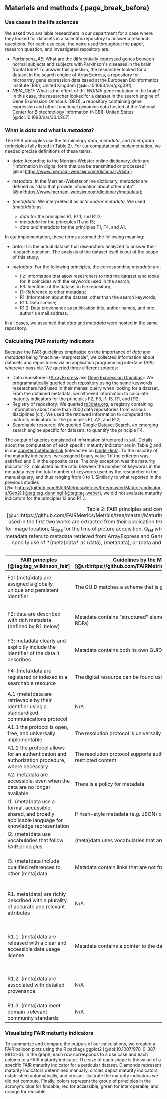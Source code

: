 ## Materials and methods {.page_break_before}

### Use cases in the life sciences
We asked two available researchers in our department for a case where they looked for datasets in a scientific repository to answer a research questions.
For each use case, the name used throughout the paper, research question, and investigated repository are:  

- *Parkinsons_AE*: What are the differentially expressed genes between normal subjects and subjects with Parkinson's diseases in the brain frontal lobe?
  To answer this question, the researcher looked for a dataset in the search engine of ArrayExpress, a repository for microarray gene expression data based at the European Bioinformatics Institute (EBI), United Kingdom [@doi:10.1093/nar/gkg091];
- *NBIA_GEO*: What is the effect of the *WDR45* gene mutation in the brain?
  In this case, the researcher looked for a dataset in the search engine of Gene Expression Onmibus (GEO), a repository containing gene expression and other functional genomics data hosted at the National Center for Biotechnology Information (NCBI), United States [@doi:10.1093/nar/30.1.207].

### What is *data* and what is *metadata*?
The FAIR principles use the terminology *data*, *metadata*, and  *(meta)data* (principles fully listed in Table <a href="#maturity_indicators">2</a>).
For our computational implementation, we needed precise definitions of these terms:  

- *data*: According to the Merrian-Webster online dictionary, *data* are "information in digital form that can be transmitted or processed" [@url:https://www.merriam-webster.com/dictionary/data];

- *metadata*: In the Merrian-Webster online dictionary, *metadata* are defined as "data that provide information about other data" [@url:https://www.merriam-webster.com/dictionary/metadata];

- *(meta)data*: We interpreted it as *data and/or metadata*. We used *(meta)data* as:
  - *data* for the principles R1, R1.1, and R1.2;
  - *metadata* for the principles I1 and I3;
  - *data and metadata* for the principles F1, F4, and A1.

In our implementation, these terms assumed the following meaning:

- *data*: It is the actual dataset that researchers analyzed to answer their research question. The analysis of the dataset itself is out of the scope of this study;

- *metadata*: For the following principles, the corresponding *metadata* are:

  - F2: Information that allow researchers to find the dataset s/he looks for. It coincides with the keywords used in the search;
  - F3: Identifier of the dataset in the repository;  
  - I3: Reference to other metadata;  
  - R1: Information about the dataset, other than the search keywords;
  - R1.1: Data license;
  - R1.2: Data provenance as publication title, author names, and one author's email address.


In all cases, we assumed that *data* and *metadata* were hosted in the same repository.


### Calculating FAIR maturity indicators  
Because the FAIR guidelines emphasize on the importance of *data* and *metadata* being "machine-interpretable",
we collected information about datasets and repositories via an application programming interface (API) wherever possible.
We queried three different sources:   

- Data repositories ([ArrayExpress](https://www.ebi.ac.uk/arrayexpress/) and [Gene Expression Omnibus](https://www.ncbi.nlm.nih.gov/geo/)):
  We programmatically queried each repository using the same keywords researchers had used in their manual query when looking for a dataset.
  From the obtained metadata, we retrieved information to calculate maturity indicators for the principles F2, F3, I1, I3, R1, and R12;
- Registry of repository:
  We queried [re3data.org](www.re3data.org), a registry containing information about more than 2000 data repositories from various disciplines [cit].
  We used the retrieved  information to computed the maturity indicators for the principles F1, A2, and R12;   
- Searchable resource:
  We queried [Google Dataset Search](https://toolbox.google.com/datasetsearch), an emerging search engine specific for datasets, to quantify the principle F4.


The output of queries consisted of information structured in `xml`.
Details about the computation of each specific maturity indicator are in Table <a href="#maturity_indicators">2</a> and in our [Jupyter notebook-link]() (interactive on [binder-link]()).
To the majority of the maturity indicators, we assigned binary value 1 if the criterion was satisfied and 0 in the opposite case.
The only exception was the maturity indicator F2, calculated as the ratio between the number of keywords in the metadata over the total number of keywords used by the researcher in the manual query, and thus ranging from 0 to 1.
Similarly to what reported in the previous studies [@url:https://github.com/FAIRMetrics/Metrics/tree/master/MaturityIndicators/Gen2],[@tag:tag_dunning],[@tag:tag_weber], we did not evaluate maturity indicators for the principles I2 and R1.3.

<!-- Table 2: Comparison of methods in the literature -->
<a name="maturity_indicators"></a>
<table style="width:100%;">
<caption><span>Table 2:</span>
FAIR principles and corresponding evaluation criteria proposed by
the Maturity Indicator Authoring Group [@url:https://github.com/FAIRMetrics/Metrics/tree/master/MaturityIndicators/Gen2],
Dunning et al. [@tag:tag_dunning],
Weber et al. [@tag:tag_weber],
and our approach.
The criteria used in the first two works are extracted from their publication text, whereas the criteria by Weber et al. are from Table IV of their paper.
The metrics Weber et al. developed are
Q<sub>geo</sub> for image location,
Q<sub>time</sub>  for the time of picture acquisition,
Q<sub>ret</sub> when data is automatically downloadable only given its metadata, and
Q<sub>lic</sub> for found license.
In our approach, *dataset* metadata refers to metadata retrieved from ArrayExpress and Gene Expression Omnibus, whereas *registry* metadata consists of metadata retrieved from re3data.org.
In addition, we specify use of *(meta)data* as (data), (metadata), or (data and metadata), and  automatic (A) or manual (M) procedure to retrieve information.
Acronyms: GUID = Globally Unique IDentifier, DOI = Digital Object Identifier.
</caption>

<colgroup>
<col style="width: 19%" /> <!-- Principle-->
<col style="width: 19%" /> <!-- Wilkinson -->
<col style="width: 19%" /> <!-- Dunning -->
<col style="width: 19%" /> <!-- Weber-->
<col style="width: 19%" /> <!-- Our approach-->
</colgroup>

<thead>
<tr class="header">
<th>
FAIR principles [@tag:tag_wilkinson_fair]
</th>
<th>
Guidelines by the Maturity Indicator Authoring Group [@url:https://github.com/FAIRMetrics/Metrics/tree/master/MaturityIndicators/Gen2]
</th>
<th>
Dunning et al. [@tag:tag_dunning]
</th>
<th>
Weber et al. [@tag:tag_weber]
</th>
<th>
Our approach
</th>
</tr>
</thead>

<tbody>

<!-- F1 -->
<tr class="odd">
<td>
F1: (meta)data are assigned a globally unique and persistent identifier
</td>
<td>
The GUID matches a scheme that is globally unique and persistent in FAIRsharing
</td>
<td>
Persistent identifier is DOI or similar
</td>
<td>
Pass (embedded in DataCite)
</td>
<td>
"doi" icon is enabled in www.re3data.org (data and metadata) (M)
</td>
</tr>

<!-- F2 -->
<tr class="even">
<td>
F2: data are described with rich metadata (defined by R1 below)
</td>
<td>
Metadata contains “structured” elements (micrograph, JSON) or linked data (JSON-LD, RDFa)
</td>
<td>
Title, creator, date, contributors, keywords, temporal and spatial coverage
</td>
<td>
Q <sub>geo</sub>, Q <sub>chrono</sub>
</td>
<td>
Search keywords are in *dataset* metadata (A)
</td>
</tr>

<!-- F3 -->
<tr class="odd">
<td>
F3: metadata clearly and explicitly include the identifier of the data it describes
</td>
<td>
Metadata contains both its own GUID and the data GUID
</td>
<td>
DOI of data is in metadata
</td>
<td>
Pass (embedded in DataCite)
</td>
<td>
*Dataset* metadata contains dataset ID (A)
</td>
</tr>

<!-- F4 -->
<tr class="even">
<td>
F4: (meta)data are registered or indexed in a searchable resource
</td>
<td>
The digital resource can be found using web-based search engines
</td>
<td>
Dataset title found in google.com or duckduckgo.com
</td>
<td>
Pass
</td>
<td>
Dataset title found in Google Dataset Search (data and metadata) (M)
</td>
</tr>

<!-- A1 -->
<tr class="odd">
<td>
A.1 (meta)data are retrievable by their identifier using a standardized communications protocol
</td>
<td>
N/A
</td>
<td>
HTTP request returns 200
</td>
<td>
Q <sub>ret</sub>
</td>
<td>
HTTP request returns 200 (data and metadata) (A)
</td>
</tr>

<!-- A1.1 -->
<tr class="even">
<td>
A1.1 the protocol is open, free, and universally implementable
</td>
<td>
The resolution protocol is universally implementable with an open protocol
</td>
<td>
Accomplished if protocol is HTTP
</td>
<td>
Q <sub>ret</sub>
</td>
<td>
Accomplished if protocol is HTTP (A)
</td>
</tr>

<!-- A1.2 -->
<tr class="odd">
<td>
A1.2 the protocol allows for an authentication and authorization procedure, where necessary
</td>
<td>
The resolution protocol supports authentication and authorization for access to restricted content
</td>
<td>
Accomplished if protocol is HTTP
</td>
<td>
Q <sub>ret</sub>
</td>
<td>
Accomplished if protocol is HTTP  (A)
</td>
</tr>

<!-- A2 -->
<tr class="even">
<td>
A2. metadata are accessible, even when the data are no longer available
</td>
<td>
There is a policy for metadata
</td>
<td>
Repository has a clear policy statement
</td>
<td>
N/A
</td>
<td>
"data availability policy" is filled in *registry* metadata (A)
</td>
</tr>

<!-- I1 -->
<tr class="odd">
<td>
I1. (meta)data use a formal, accessible, shared, and broadly applicable language for knowledge representation
</td>
<td>
If hash-style metadata (e.g. JSON) or Linked Data are found, pass
</td>
<td>
Metadata is structured (e.g. Dublin Core)
</td>
<td>
Pass (embedded in DataCite)
</td>
<td>
*Dataset* metadata is structured (e.g. xml) (metadata) (M)
</td>
</tr>

<!-- I2 -->
<tr class="even">
<td>
I2. (meta)data use vocabularies that follow FAIR principles
</td>
<td>
(meta)data uses vocabularies that are, themselves, FAIR
</td>
<td>
N/A
</td>
<td>
N/A
</td>
<td>
N/A
</td>
</tr>

<!-- I3 -->
<tr class="odd">
<td>
I3. (meta)data include qualified references to other (meta)data
</td>
<td>
Metadata contain links that are not from the same source (domain/host)
</td>
<td>
Links to publications and terms definitions
</td>
<td>
N/A
</td>
<td>
*Dataset* metadata includes reference to other dataset IDs (metadata) (M)
</td>
</tr>

<!-- R1 -->
<tr class="even">
<td>
R1. meta(data) are richly described with a plurality of accurate and relevant attributes
</td>
<td>
N/A
</td>
<td>
Metadata provide information on how to reuse a dataset
</td>
<td>
Q <sub>geo</sub>, Q <sub>chrono</sub>
</td>
<td>
*Dataset* metadata contain more information than search keywords (F2) (data) (A)
</td>
</tr>

<!-- R1.1 -->
<tr class="odd">
<td>
R1.1. (meta)data are released with a clear and accessible data usage license
</td>
<td>
Metadata contains a pointer to the data license
</td>
<td>
Metadata license is present
</td>
<td>
Q <sub>lic</sub>
</td>
<td>
"datalicensename" and "datalicenseurl" are filled in *registry* metadata (data) (A)
</td>
</tr>

<!-- R1.2 -->
<tr class="even">
<td>
R1.2. (meta)data are associated with detailed provenance
</td>
<td>
N/A
</td>
<td>
Documentation on how data was created
</td>
<td>
N/A
</td>
<td>
"authors", "email" and "title" are filled in *dataset* metadata (data) (A)
</td>
</tr>

<!-- R1.3 -->
<tr class="odd">
<td>
R1.3. (meta)data meet domain-relevant community standards
</td>
<td>
N/A
</td>
<td>
N/A
</td>
<td>
N/A
</td>
<td>
N/A
</td>
</tr>

</tbody>
</table>


### Visualizing FAIR maturity indicators
To summarize and compare the outputs of our calculations, we created a FAIR balloon plots using the R package ggplot2 [@doi:10.1007/978-0-387-98141-3].
In the graph, each row corresponds to a use case and each column to a FAIR maturity indicator.
The size of each shape is the value of a specific FAIR maturity indicator for a particular dataset.
Diamonds represent maturity indicators determined manually, circles depict maturity indicators established automatically, and crosses illustrate   the maturity indicators we did not compute.
Finally, colors represent the group of principles in the acronym: blue for findable, red for accessible, green for interoperable, and orange for reusable.
